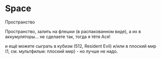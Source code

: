 # Space
Пространство



Пространство, залить на флешки (в распакованном виде), а их в аккумуляторы...
не сделаете так, тогда я тётя Ася!

и ещё можете сыграть в кубизм (512, Resident Evil) и/или в плоский мир (1, см. мультфильм: плоский мир) - но лучше не надо.
